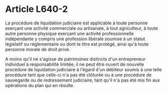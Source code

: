 # Article L640-2

<p>La procédure de liquidation judiciaire est applicable à toute personne exerçant une activité commerciale ou artisanale, à tout agriculteur, à toute autre personne physique exerçant une activité professionnelle indépendante y compris une profession libérale soumise à un statut législatif ou réglementaire ou dont le titre est protégé, ainsi qu'à toute personne morale de droit privé. </p><p>A moins qu'il ne s'agisse de patrimoines distincts d'un entrepreneur individuel à responsabilité limitée, il ne peut être ouvert de nouvelle procédure de liquidation judiciaire à l'égard d'un débiteur soumis à une telle procédure tant que celle-ci n'a pas été clôturée ou à une procédure de sauvegarde ou de redressement judiciaire, tant qu'il n'a pas été mis fin aux opérations du plan qui en résulte.</p>